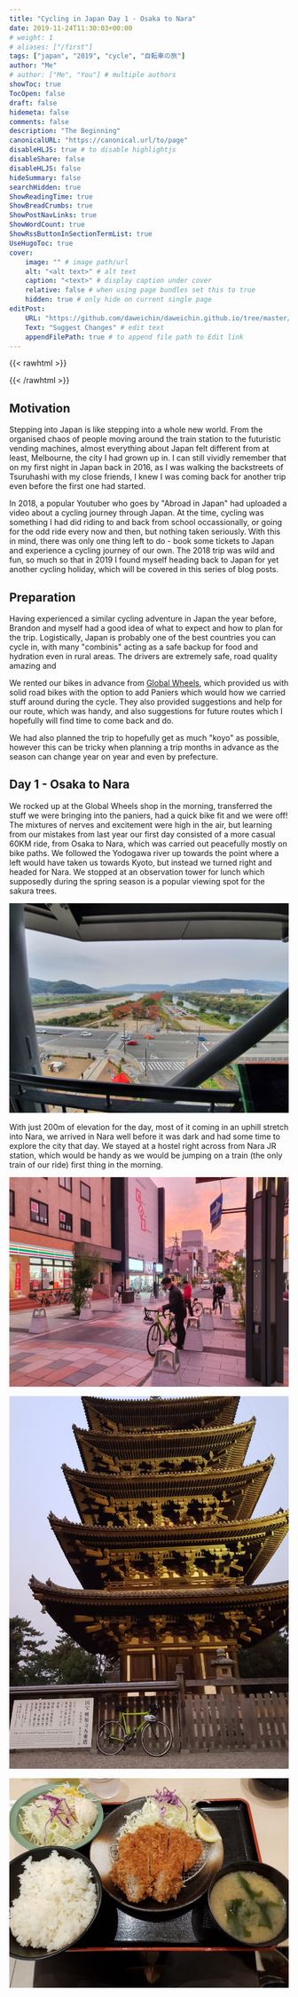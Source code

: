 ```yaml
---
title: "Cycling in Japan Day 1 - Osaka to Nara"
date: 2019-11-24T11:30:03+00:00
# weight: 1
# aliases: ["/first"]
tags: ["japan", "2019", "cycle", "自転車の旅"]
author: "Me"
# author: ["Me", "You"] # multiple authors
showToc: true
TocOpen: false
draft: false
hidemeta: false
comments: false
description: "The Beginning"
canonicalURL: "https://canonical.url/to/page"
disableHLJS: true # to disable highlightjs
disableShare: false
disableHLJS: false
hideSummary: false
searchHidden: true
ShowReadingTime: true
ShowBreadCrumbs: true
ShowPostNavLinks: true
ShowWordCount: true
ShowRssButtonInSectionTermList: true
UseHugoToc: true
cover:
    image: "" # image path/url
    alt: "<alt text>" # alt text
    caption: "<text>" # display caption under cover
    relative: false # when using page bundles set this to true
    hidden: true # only hide on current single page
editPost:
    URL: "https://github.com/daweichin/daweichin.github.io/tree/master/content"
    Text: "Suggest Changes" # edit text
    appendFilePath: true # to append file path to Edit link
---
```


{{< rawhtml >}}
<div class='strava-embed-placeholder' data-embed-type='activity' data-embed-id='2886854364'></div><script src='https://strava-embeds.com/embed.js'></script>
{{< /rawhtml >}}

## Motivation

Stepping into Japan is like stepping into a whole new world. From the organised chaos of people moving around the train station to the futuristic vending machines, almost everything about Japan felt different from at least, Melbourne, the city I had grown up in. I can still vividly remember that on my first night in Japan back in 2016, as I was walking the backstreets of Tsuruhashi with my close friends, I knew I was coming back for another trip even before the first one had started.

In 2018, a popular Youtuber who goes by "Abroad in Japan" had uploaded a video about a cycling journey through Japan. At the time, cycling was something I had did riding to and back from school occassionally, or going for the odd ride every now and then, but nothing taken seriously. With this in mind, there was only one thing left to do - book some tickets to Japan and experience a cycling journey of our own. The 2018 trip was wild and fun, so much so that in 2019 I found myself heading back to Japan for yet another cycling holiday, which will be covered in this series of blog posts.

## Preparation

Having experienced a similar cycling adventure in Japan the year before, Brandon and myself had a good idea of what to expect and how to plan for the trip. Logistically, Japan is probably one of the best countries you can cycle in, with many "combinis" acting as a safe backup for food and hydration even in rural areas. The drivers are extremely safe, road quality amazing and 

We rented our bikes in advance from [Global Wheels](https://roadbikerentaljapan.com/), which provided us with solid road bikes with the option to add Paniers which would how we carried stuff around during the cycle. They also provided suggestions and help for our route, which was handy, and also suggestions for future routes which I hopefully will find time to come back and do.

We had also planned the trip to hopefully get as much "koyo" as possible, however this can be tricky when planning a trip months in advance as the season can change year on year and even by prefecture.

## Day 1 - Osaka to Nara

We rocked up at the Global Wheels shop in the morning, transferred the stuff we were bringing into the paniers, had a quick bike fit and we were off! The mixtures of nerves and excitement were high in the air, but learning from our mistakes from last year our first day consisted of a more casual 60KM ride, from Osaka to Nara, which was carried out peacefully mostly on bike paths. We followed the Yodogawa river up towards the point where a left would have taken us towards Kyoto, but instead we turned right and headed for Nara. We stopped at an observation tower for lunch which supposedly during the spring season is a popular viewing spot for the sakura trees.

[![View from the tower](/japan-2019-img/day1/1.jpg)](https://goo.gl/maps/Ai5qvFrfxGN9fAbh9)

With just 200m of elevation for the day, most of it coming in an uphill stretch into Nara, we arrived in Nara well before it was dark and had some time to explore the city that day. We stayed at a hostel right across from Nara JR station, which would be handy as we would be jumping on a train (the only train of our ride) first thing in the morning.

![View from the tower](/japan-2019-img/day1/2.jpg)

![View from the tower](/japan-2019-img/day1/3.jpg)

[![View from the tower](/japan-2019-img/day1/4.jpg)](https://goo.gl/maps/ujidKwiP763dBX4v9)
